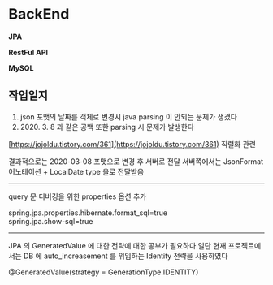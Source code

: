 # BackEnd
**JPA**

**RestFul API**

**MySQL**

## 작업일지

1. json 포맷의 날짜를 객체로 변경시 java parsing 이 안되는 문제가 생겼다
2. 2020\. 3. 8 과 같은 공백 또한 parsing 시 문제가 발생한다 

[https://jojoldu.tistory.com/361](https://jojoldu.tistory.com/361) 직렬화 관련 

결과적으로는 2020-03-08 포맷으로 변경 후 서버로 전달
서버쪽에서는 JsonFormat 어노테이션 + LocalDate type 을로 전달받음

------
query 문 디버깅을 위한 properties 옵션 추가

spring.jpa.properties.hibernate.format_sql=true  
spring.jpa.show-sql=true

------
JPA 의 GeneratedValue 에 대한 전략에 대한 공부가 필요하다
일단 현재 프로젝트에서는 DB 에 auto_increasement 를 위임하는 Identity 전략을 사용하였다

@GeneratedValue(strategy = GenerationType.IDENTITY)



<!--stackedit_data:
eyJoaXN0b3J5IjpbLTU3MDM1MDU5LDMzNDQ5MTg0MiwtMTczNT
A4NzkyMCwtNjYyMjUyNjkzLC0yMTA4NzA1NzQ1LC0yMDg4NzQ2
NjEyXX0=
-->

